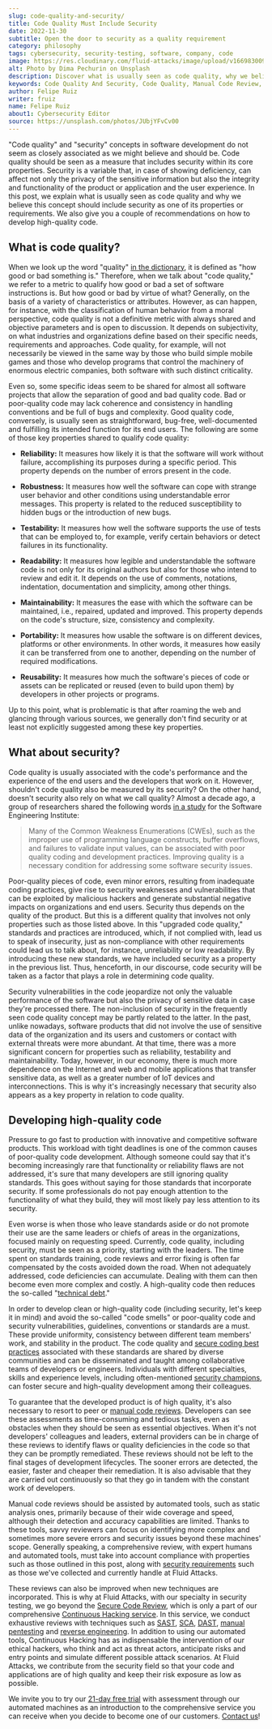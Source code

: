 ```yaml
---
slug: code-quality-and-security/
title: Code Quality Must Include Security
date: 2022-11-30
subtitle: Open the door to security as a quality requirement
category: philosophy
tags: cybersecurity, security-testing, software, company, code
image: https://res.cloudinary.com/fluid-attacks/image/upload/v1669830093/blog/code-quality-and-security/cover_code_quality_security.webp
alt: Photo by Dima Pechurin on Unsplash
description: Discover what is usually seen as code quality, why we believe this concept should include security and some recommendations to develop high-quality code.
keywords: Code Quality And Security, Code Quality, Manual Code Review, Automated Code Review, Secure Code Review, Standards, Requirements, Ethical Hacking, Pentesting
author: Felipe Ruiz
writer: fruiz
name: Felipe Ruiz
about1: Cybersecurity Editor
source: https://unsplash.com/photos/JUbjYFvCv00
---
```


"Code quality" and "security" concepts in software development
do not seem as closely associated
as we might believe and should be.
Code quality should be seen as a measure
that includes security within its core properties.
Security is a variable that,
in case of showing deficiency,
can affect not only the privacy of the sensitive information
but also the integrity and functionality of the product or application
and the user experience.
In this post,
we explain what is usually seen as code quality
and why we believe this concept should include security
as one of its properties or requirements.
We also give you a couple of recommendations
on how to develop high-quality code.

## What is code quality?

When we look up the word "quality" [in the dictionary](https://www.oxfordlearnersdictionaries.com/us/definition/english/quality_1?q=quality),
it is defined as "how good or bad something is."
Therefore,
when we talk about "code quality,"
we refer to a metric
to qualify how good or bad a set of software instructions is.
But how good or bad by virtue of what?
Generally,
on the basis of a variety of characteristics or attributes.
However,
as can happen,
for instance,
with the classification of human behavior from a moral perspective,
code quality is not a definitive metric
with always shared and objective parameters
and is open to discussion.
It depends on subjectivity,
on what industries and organizations define
based on their specific needs,
requirements and approaches.
Code quality,
for example,
will not necessarily be viewed in the same way
by those who build simple mobile games
and those who develop programs
that control the machinery of enormous electric companies,
both software with such distinct criticality.

Even so,
some specific ideas seem to be shared
for almost all software projects
that allow the separation of good and bad quality code.
Bad or poor-quality code may lack coherence
and consistency in handling conventions
and be full of bugs and complexity.
Good quality code,
conversely,
is usually seen as straightforward,
bug-free,
well-documented and fulfilling its intended function
for its end users.
The following are some of those key properties shared
to qualify code quality:

- **Reliability:**
  It measures how likely it is
  that the software will work without failure,
  accomplishing its purposes during a specific period.
  This property depends on the number of errors
  present in the code.

- **Robustness:**
  It measures how well the software can cope with strange user behavior
  and other conditions
  using understandable error messages.
  This property is related to the reduced susceptibility to hidden bugs
  or the introduction of new bugs.

- **Testability:**
  It measures how well the software supports the use of tests
  that can be employed to,
  for example,
  verify certain behaviors
  or detect failures in its functionality.

- **Readability:**
  It measures how legible and understandable the software code is
  not only for its original authors
  but also for those who intend to review and edit it.
  It depends on the use of comments,
  notations, indentation, documentation and simplicity,
  among other things.

- **Maintainability:**
  It measures the ease with which the software can be maintained,
  i.e., repaired, updated and improved.
  This property depends on the code's structure,
  size, consistency and complexity.

- **Portability:**
  It measures how usable the software is on different devices,
  platforms or other environments.
  In other words,
  it measures how easily it can be transferred from one to another,
  depending on the number of required modifications.

- **Reusability:**
  It measures how much the software's pieces of code or assets
  can be replicated or reused
  (even to build upon them)
  by developers in other projects or programs.

Up to this point,
what is problematic is that after roaming the web
and glancing through various sources,
we generally don't find security
or at least not explicitly suggested
among these key properties.

## What about security?

Code quality is usually associated with the code's performance
and the experience of the end users
and the developers that work on it.
However,
shouldn't code quality also be measured by its security?
On the other hand,
doesn't security also rely on what we call quality?
Almost a decade ago,
a group of researchers shared the following words
[in a study](https://resources.sei.cmu.edu/asset_files/TechnicalNote/2014_004_001_428597.pdf)
for the Software Engineering Institute:

> Many of the Common Weakness Enumerations (CWEs),
> such as the improper use of programming language constructs,
> buffer overflows,
> and failures to validate input values,
> can be associated with poor quality coding
> and development practices.
> Improving quality is a necessary condition
> for addressing some software security issues.

Poor-quality pieces of code,
even minor errors,
resulting from inadequate coding practices,
give rise to security weaknesses and vulnerabilities
that can be exploited by malicious hackers
and generate substantial negative impacts on organizations and end users.
Security thus depends on the quality of the product.
But this is a different quality
that involves not only properties such as those listed above.
In this "upgraded code quality,"
standards and practices are introduced,
which,
if not complied with,
lead us to speak of insecurity,
just as non-compliance with other requirements
could lead us to talk about,
for instance,
unreliability or low readability.
By introducing these new standards,
we have included security as a property in the previous list.
Thus,
henceforth,
in our discourse,
code security will be taken as a factor
that plays a role in determining code quality.

Security vulnerabilities in the code jeopardize
not only the valuable performance of the software
but also the privacy of sensitive data
in case they're processed there.
The non-inclusion of security in the frequently seen code quality concept
may be partly related to the latter.
In the past,
unlike nowadays,
software products that did not involve the use of sensitive data
of the organization and its users and customers
or contact with external threats
were more abundant.
At that time,
there was a more significant concern for properties
such as reliability, testability and maintainability.
Today,
however,
in our economy,
there is much more dependence on the Internet
and web and mobile applications that transfer sensitive data,
as well as a greater number of IoT devices and interconnections.
This is why it's increasingly necessary that
security also appears as a key property
in relation to code quality.

## Developing high-quality code

Pressure to go fast to production
with innovative and competitive software products.
This workload with tight deadlines is one of the common causes
of poor-quality code development.
Although someone could say that
it's becoming increasingly rare that
functionality or reliability flaws are not addressed,
it's sure that many developers are still ignoring quality standards.
This goes without saying for those standards that incorporate security.
If some professionals do not pay enough attention
to the functionality of what they build,
they will most likely pay less attention to its security.

Even worse is when those who leave standards aside
or do not promote their use
are the same leaders or chiefs of areas in the organizations,
focused mainly on requesting speed.
Currently,
code quality,
including security,
must be seen as a priority,
starting with the leaders.
The time spent on standards training,
code reviews and error fixing is often far compensated
by the costs avoided down the road.
When not adequately addressed,
code deficiencies can accumulate.
Dealing with them can then become even more complex and costly.
A high-quality code then reduces the so-called "[technical debt](https://en.wikipedia.org/wiki/Technical_debt)."

In order to develop clean or high-quality code
(including security, let's keep it in mind)
and avoid the so-called "code smells"
or poor-quality code and security vulnerabilities,
guidelines, conventions or standards are a must.
These provide uniformity,
consistency between different team members' work,
and stability in the product.
The code quality and [secure coding best practices](../secure-coding-practices/)
associated with these standards
are shared by diverse communities
and can be disseminated and taught among collaborative teams
of developers or engineers.
Individuals with different specialties,
skills and experience levels,
including often-mentioned [security champions](../secdevops-security-champions/),
can foster secure and high-quality development among their colleagues.

To guarantee that the developed product is of high quality,
it's also necessary to resort to peer or [manual code reviews](../manual-code-review/).
Developers can see these assessments
as time-consuming and tedious tasks,
even as obstacles when they should be seen as essential objectives.
When it's not developers' colleagues and leaders,
external providers can be in charge of these reviews
to identify flaws or quality deficiencies in the code
so that they can be promptly remediated.
These reviews should not be left to the final stages
of development lifecycles.
The sooner errors are detected,
the easier, faster and cheaper their remediation.
It is also advisable that
they are carried out continuously
so that they go in tandem with the constant work of developers.

Manual code reviews should be assisted by automated tools,
such as static analysis ones,
primarily because of their wide coverage and speed,
although their detection and accuracy capabilities are limited.
Thanks to these tools,
savvy reviewers can focus on identifying more complex
and sometimes more severe errors
and security issues beyond these machines' scope.
Generally speaking,
a comprehensive review,
with expert humans and automated tools,
must take into account compliance with properties
such as those outlined in this post,
along with [security requirements](https://docs.fluidattacks.com/criteria/requirements/)
such as those we've collected and currently handle at Fluid Attacks.

These reviews can also be improved
when new techniques are incorporated.
This is why at Fluid Attacks,
with our specialty in security testing,
we go beyond the [Secure Code Review](../../solutions/secure-code-review/),
which is only a part of our comprehensive [Continuous Hacking service](../../services/continuous-hacking/).
In this service,
we conduct exhaustive reviews with techniques
such as [SAST](../../categories/sast/),
[SCA](../../categories/sca/),
[DAST](../../categories/dast/),
[manual pentesting](../../solutions/penetration-testing/)
and [reverse engineering](../../categories/re/).
In addition to using our automated tools,
Continuous Hacking has as indispensable
the intervention of our ethical hackers,
who think and act as threat actors,
anticipate risks and entry points
and simulate different possible attack scenarios.
At Fluid Attacks,
we contribute from the security field
so that your code and applications are of high quality
and keep their risk exposure as low as possible.

We invite you to try our [21-day free trial](../../free-trial/)
with assessment through our automated machines
as an introduction to the comprehensive service you can receive
when you decide to become one of our customers.
[Contact us](../../contact-us/)!
